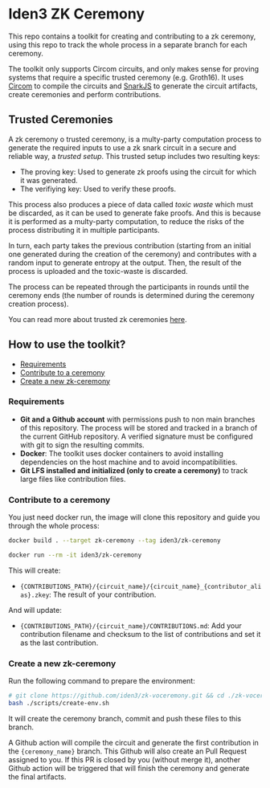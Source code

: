 # Iden3 ZK Ceremony

This repo contains a toolkit for creating and contributing to a zk ceremony, using this repo to track the whole process in a separate branch for each ceremony.

The toolkit only supports Circom circuits, and only makes sense for proving systems that require a specific trusted ceremony (e.g. Groth16). It uses [Circom](https://docs.circom.io/) to compile the circuits and [SnarkJS](https://github.com/iden3/snarkjs) to generate the circuit artifacts, create ceremonies and perform contributions.

## Trusted Ceremonies

A zk ceremony o trusted ceremony, is a multy-party computation process to generate the required inputs to use a zk snark circuit in a secure and reliable way, a *trusted setup*. This trusted setup includes two resulting keys:

* The proving key: Used to generate zk proofs using the circuit for which it was generated.
* The verifiying key: Used to verify these proofs.

This process also produces a piece of data called *toxic waste* which must be discarded, as it can be used to generate fake proofs. And this is because it is performed as a multy-party computation, to reduce the risks of the process distributing it in multiple participants.

In turn, each party takes the previous contribution (starting from an initial one generated during the creation of the ceremony) and contributes with a random input to generate entropy at the output. Then, the result of the process is uploaded and the toxic-waste is discarded.

The process can be repeated through the participants in rounds until the ceremony ends (the number of rounds is determined during the ceremony creation process).

You can read more about trusted zk ceremonies [here](https://zkproof.org/2021/06/30/setup-ceremonies/).

## How to use the toolkit?

* [Requirements](#requirements)
* [Contribute to a ceremony](#contribute-to-a-ceremony)
* [Create a new zk-ceremony](#create-a-new-zk-ceremony)

### Requirements

* **Git and a Github account** with permissions push to non main branches of this repository. The process will be stored and tracked in a branch of the current GitHub repository. A verified signature must be configured with git to sign the resulting commits.
* **Docker**: The toolkit uses docker containers to avoid installing dependencies on the host machine and to avoid incompatibilities.
* **Git LFS installed and initialized (only to create a ceremony)** to track large files like contribution files.

### Contribute to a ceremony

You just need docker run, the image will clone this repository and guide you through the whole process:

```sh
docker build . --target zk-ceremony --tag iden3/zk-ceremony
```

```sh
docker run --rm -it iden3/zk-ceremony
```

This will create:

* `{CONTRIBUTIONS_PATH}/{circuit_name}/{circuit_name}_{contributor_alias}.zkey`: The result of your contribution.

And will update:

* `{CONTRIBUTIONS_PATH}/{circuit_name}/CONTRIBUTIONS.md`: Add your contribution filename and checksum to the list of contributions and set it as the last contribution.

### Create a new zk-ceremony

Run the following command to prepare the environment:

```sh
# git clone https://github.com/iden3/zk-voceremony.git && cd ./zk-voceremony
bash ./scripts/create-env.sh
```

It  will create the ceremony branch, commit and push these files to this branch.

A Github action will compile the circuit and generate the first contribution in the `{ceremony_name}` branch. This Github will also create an Pull Request assigned to you. If this PR is closed by you (without merge it), another Github action will be triggered that will finish the ceremony and generate the final artifacts.

